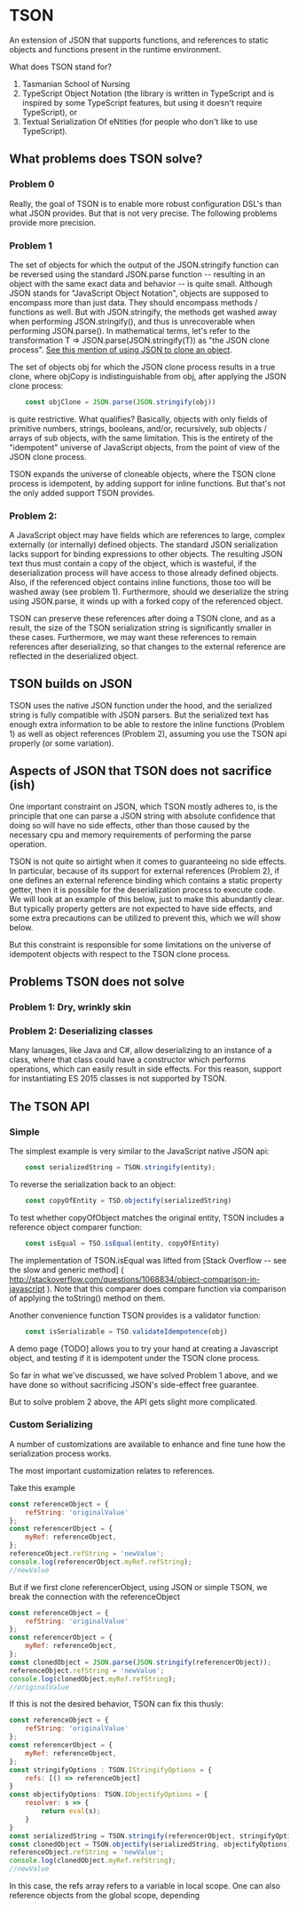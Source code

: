 # TSON

An extension of JSON that supports functions, and references to static objects and functions present in the runtime environment.

What does TSON stand for?

1.  Tasmanian School of Nursing
2.  TypeScript Object Notation (the library is written in TypeScript and is inspired by some TypeScript features, but using it doesn't require TypeScript), or 
3.  Textual Serialization Of eNtities (for people who don't like to use TypeScript).

## What problems does TSON solve?

### Problem 0

Really, the goal of TSON is to enable more robust configuration DSL's than what JSON provides.  But that is not very precise.  The following problems provide
more precision.

### Problem 1

The set of objects for which the output of the JSON.stringify function  can be reversed using the standard JSON.parse function -- 
resulting in an object with the same exact data and behavior -- is quite small.  Although JSON stands for "JavaScript Object Notation", 
objects are supposed to encompass more than just data.  They should encompass methods / functions as well.  But with JSON.stringify,  the methods get 
washed away when performing JSON.stringify(), and thus is unrecoverable when performing JSON.parse().  In mathematical terms, let's refer to 
the transformation T => JSON.parse(JSON.stringify(T)) as 
"the JSON clone process". [See this mention of using JSON to clone an object](http://heyjavascript.com/4-creative-ways-to-clone-objects/).

The set of objects obj for which the JSON clone process results in a true clone, where objCopy is indistinguishable from obj,
after applying the JSON clone process:

```javascript
    const objClone = JSON.parse(JSON.stringify(obj))
```

is quite restrictive.   What qualifies?  Basically, objects with only fields of primitive numbers, strings, booleans, and/or, 
recursively, sub objects / arrays of sub objects, with the same limitation. This is the entirety of the "idempotent" universe 
of JavaScript objects, from the point of view of the JSON clone process.

TSON expands the universe of cloneable objects, where the TSON clone process is idempotent, by adding support for inline functions.  But that's not the 
only added support TSON provides.


### Problem 2:

A JavaScript object may have fields which are references to large, complex externally (or internally) defined objects.  The standard JSON serialization lacks support for 
binding expressions to other objects.  The resulting JSON text thus must contain a copy of the object, which is wasteful, if the deserialization process
will have access to those already defined objects.  Also, if the referenced object contains inline functions, those too will be washed 
away (see problem 1).  Furthermore, should we deserialize the string using JSON.parse, it winds up with a forked copy of the referenced object.

TSON can preserve these references after doing a TSON clone, and as a result, the size of the TSON serialization string is significantly 
smaller in these cases.  Furthermore, we may want these references to remain references after deserializing, so that changes to the external reference
are reflected in the deserialized object.

## TSON builds on JSON

TSON uses the native JSON function under the hood, and the serialized string is fully compatible with JSON parsers.  But the serialized text has enough
extra information to be able to restore the inline functions (Problem 1) as well as object references (Problem 2), assuming 
you use the TSON api properly (or some variation).

## Aspects of JSON that TSON does not sacrifice (ish)

One important constraint on JSON, which TSON mostly adheres to, is the principle that one can parse a JSON string with absolute confidence that 
doing so will have no side effects, other than those caused by the necessary cpu and memory requirements of performing the parse operation.

TSON is not quite so airtight when it comes to guaranteeing no side effects.  In particular, because of its support for external references (Problem 2), 
if one defines an external reference binding which contains a static property getter, then it is possible for the deserialization process to 
execute code.  We will look at an example of this below, just to make this abundantly clear.  But typically property getters are not expected 
to have side effects, and some extra precautions can be utilized to prevent this, which we will show below. 

But this constraint is responsible for some limitations on the universe of idempotent objects with respect to the TSON clone process.

## Problems TSON does not solve

### Problem 1:  Dry, wrinkly skin

### Problem 2:  Deserializing classes

Many lanuages, like Java and C#, allow deserializing to an instance of a class, where that class could have a constructor which performs operations,
which can easily result in side effects.  For this reason, support for instantiating ES 2015 classes is not supported by TSON.

## The TSON API

### Simple

The simplest example is very similar to the JavaScript native JSON api:

```javascript
    const serializedString = TSON.stringify(entity);
```

To reverse the serialization back to an object:

```javascript
    const copyOfEntity = TSO.objectify(serializedString)
```

To test whether copyOfObject matches the original entity, TSON includes a reference object comparer function:

```javascript
    const isEqual = TSO.isEqual(entity, copyOfEntity)
```

The implementation of TSON.isEqual was lifted from [Stack Overflow -- see 
the slow and generic method] ( http://stackoverflow.com/questions/1068834/object-comparison-in-javascript ).  Note that
this comparer does compare function via comparison of applying the toString() method on them.

Another convenience function TSON provides is a validator function:

```javascript
    const isSerializable = TSO.validateIdempotence(obj)
```

A demo page {TODO] allows you to try your hand at creating a Javascript object, and testing if it is idempotent under
the TSON clone process.

So far in what we've discussed, we have solved Problem 1 above, and we have done so without sacrificing JSON's side-effect free guarantee.

But to solve problem 2 above, the API gets slight more complicated.

### Custom Serializing

A number of customizations are available to enhance and fine tune how the serialization process works.  

The most important customization relates to references.  

Take this example

```javascript
const referenceObject = {
    refString: 'originalValue'
};
const referencerObject = {
    myRef: referenceObject,
};
referenceObject.refString = 'newValue';
console.log(referencerObject.myRef.refString);
//newValue
```

But if we first clone referencerObject, using JSON or simple TSON, we break the connection with the referenceObject

```javascript
const referenceObject = {
    refString: 'originalValue'
};
const referencerObject = {
    myRef: referenceObject,
};
const clonedObject = JSON.parse(JSON.stringify(referencerObject));
referenceObject.refString = 'newValue';
console.log(clonedObject.myRef.refString);
//originalValue
```

If this is not the desired behavior, TSON can fix this thusly:

```javascript
const referenceObject = {
    refString: 'originalValue'
};
const referencerObject = {
    myRef: referenceObject,
};
const stringifyOptions : TSON.IStringifyOptions = {
    refs: [() => referenceObject]
}
const objectifyOptions: TSON.IObjectifyOptions = {
    resolver: s => {
        return eval(s);
    }
}
const serializedString = TSON.stringify(referencerObject, stringifyOptions);
const clonedObject = TSON.objectify(serializedString, objectifyOptions);
referenceObject.refString = 'newValue';
console.log(clonedObject.myRef.refString);
//newValue                     
```

In this case, the refs array refers to a variable in local scope.  One can also reference objects from the global scope, depending